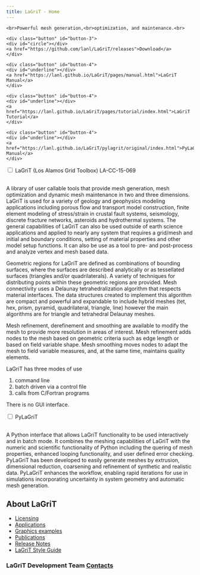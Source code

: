 ```yaml
---
title: LaGriT - Home
---
```


<link rel="stylesheet" href="{{ "/assets/css/index_page_style.css" | relative_url }}">

<div class="extended-content-container">
  <div class="extended-content">
    
    <br>Powerful mesh generation,<br>optimization, and maintenance.<br>
                
    <div class="button" id="button-3">
    <div id="circle"></div>
    <a href="https://github.com/lanl/LaGriT/releases">Download</a>
    </div>
                
    <div class="button" id="button-4">
    <div id="underline"></div>
    <a href="https://lanl.github.io/LaGriT/pages/manual.html">LaGriT Manual</a>
    </div>

    <div class="button" id="button-4">
    <div id="underline"></div>
    <a href="https://lanl.github.io/LaGriT/pages/tutorial/index.html">LaGriT Tutorial</a>
    </div>

    <div class="button" id="button-4">
    <div id="underline"></div>
    <a href="https://lanl.github.io/LaGriT/pylagrit/original/index.html">PyLaGriT Manual</a>
    </div>

  </div>
</div>

<div class="accordion">
  <div class="accordion-item">
    <input type="checkbox" id="lagrit-toggle">
    <label class="accordion-header" for="lagrit-toggle">
      <bold>LaGriT (Los Alamos Grid Toolbox) LA-CC-15-069</bold>
    </label>
    <div class="accordion-content">
      <p><br>A library of user
      callable tools that provide mesh generation, mesh optimization and
      dynamic mesh maintenance in two and three dimensions. LaGriT is used for
      a variety of geology and geophysics modeling applications including
      porous flow and transport model construction, finite element modeling of
      stress/strain in crustal fault systems, seismology, discrete fracture
      networks, asteroids and hydrothermal systems. The general capabilities
      of LaGriT can also be used outside of earth science applications and
      applied to nearly any system that requires a grid/mesh and initial and
      boundary conditions, setting of material properties and other model
      setup functions. It can also be use as a tool to pre- and post-process
      and analyze vertex and mesh based data.</p>
      <p>Geometric regions for LaGriT are defined as combinations of bounding
      surfaces, where the surfaces are described analytically or as
      tessellated surfaces (triangles and/or quadrilaterals). A variety of
      techniques for distributing points within these geometric regions are
      provided. Mesh connectivity uses a Delaunay tetrahedralization algorithm
      that respects material interfaces. The data structures created to
      implement this algorithm are compact and powerful and expandable to
      include hybrid meshes (tet, hex, prism, pyramid, quadrilateral,
      triangle, line) however the main algorithms are for triangle and
      tetrahedral Delaunay meshes.</p>
      <p>Mesh refinement, derefinement and smoothing are available to modify the
      mesh to provide more resolution in areas of interest. Mesh refinement
      adds nodes to the mesh based on geometric criteria such as edge length
      or based on field variable shape. Mesh smoothing moves nodes to adapt
      the mesh to field variable measures, and, at the same time, maintains
      quality elements.</p>
      <p>LaGriT has three modes of use
        <ol>
          <li>command line</li>
          <li>batch driven via a control file</li> 
          <li>calls from C/Fortran programs</li>
        </ol>
      There is no GUI interface.</p>    
    </div>
  </div>
</div>

<div class="accordion">
  <div class="accordion-item">
    <input type="checkbox" id="pylagrit-toggle">
    <label class="accordion-header" for="pylagrit-toggle">
      <bold>PyLaGriT</bold>
    </label>
    <div class="accordion-content">
      <p><br>A Python interface that allows LaGriT functionality to
      be used interactively and in batch mode. It combines the meshing
      capabilities of LaGriT with the numeric and scientific functionality of
      Python including the quering of mesh properties, enhanced looping
      functionality, and user defined error checking. PyLaGriT has been
      developed to easily generate meshes by extrusion, dimensional reduction,
      coarsening and refinement of synthetic and realistic data. PyLaGriT
      enhances the workflow, enabling rapid iterations for use in simulations
      incorporating uncertainty in system geometry and automatic mesh
      generation.</p>    
    </div>
  </div>
</div>

## About LaGriT


- [Licensing](pages/licensing.md)
- [Applications](pages/applications.md)
- [Graphics examples](pages/graphics.md)
- [Publications](pages/publications.md)
- [Release Notes](pages/release.md)
- [LaGriT Style Guide](pages/github_pages_example.md)



### LaGriT Development Team [Contacts](pages/development.md)
